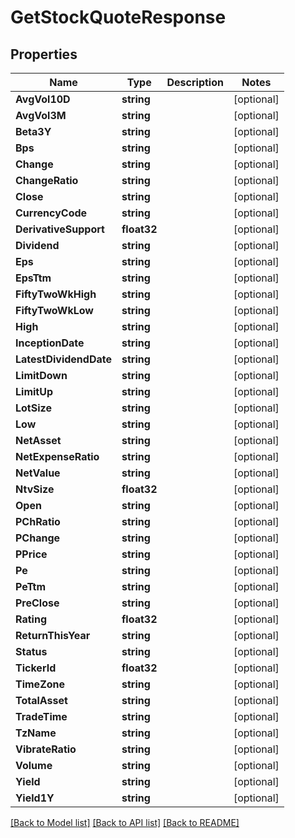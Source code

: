# GetStockQuoteResponse

## Properties

Name | Type | Description | Notes
------------ | ------------- | ------------- | -------------
**AvgVol10D** | **string** |  | [optional] 
**AvgVol3M** | **string** |  | [optional] 
**Beta3Y** | **string** |  | [optional] 
**Bps** | **string** |  | [optional] 
**Change** | **string** |  | [optional] 
**ChangeRatio** | **string** |  | [optional] 
**Close** | **string** |  | [optional] 
**CurrencyCode** | **string** |  | [optional] 
**DerivativeSupport** | **float32** |  | [optional] 
**Dividend** | **string** |  | [optional] 
**Eps** | **string** |  | [optional] 
**EpsTtm** | **string** |  | [optional] 
**FiftyTwoWkHigh** | **string** |  | [optional] 
**FiftyTwoWkLow** | **string** |  | [optional] 
**High** | **string** |  | [optional] 
**InceptionDate** | **string** |  | [optional] 
**LatestDividendDate** | **string** |  | [optional] 
**LimitDown** | **string** |  | [optional] 
**LimitUp** | **string** |  | [optional] 
**LotSize** | **string** |  | [optional] 
**Low** | **string** |  | [optional] 
**NetAsset** | **string** |  | [optional] 
**NetExpenseRatio** | **string** |  | [optional] 
**NetValue** | **string** |  | [optional] 
**NtvSize** | **float32** |  | [optional] 
**Open** | **string** |  | [optional] 
**PChRatio** | **string** |  | [optional] 
**PChange** | **string** |  | [optional] 
**PPrice** | **string** |  | [optional] 
**Pe** | **string** |  | [optional] 
**PeTtm** | **string** |  | [optional] 
**PreClose** | **string** |  | [optional] 
**Rating** | **float32** |  | [optional] 
**ReturnThisYear** | **string** |  | [optional] 
**Status** | **string** |  | [optional] 
**TickerId** | **float32** |  | [optional] 
**TimeZone** | **string** |  | [optional] 
**TotalAsset** | **string** |  | [optional] 
**TradeTime** | **string** |  | [optional] 
**TzName** | **string** |  | [optional] 
**VibrateRatio** | **string** |  | [optional] 
**Volume** | **string** |  | [optional] 
**Yield** | **string** |  | [optional] 
**Yield1Y** | **string** |  | [optional] 

[[Back to Model list]](../README.md#documentation-for-models) [[Back to API list]](../README.md#documentation-for-api-endpoints) [[Back to README]](../README.md)


